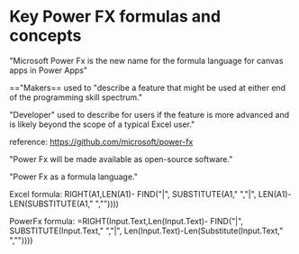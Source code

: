 # Key Power FX formulas and concepts

"Microsoft Power Fx is the new name for the formula language for canvas apps in Power Apps"

=="Makers== used to "describe a feature that might be used at either end of the programming skill spectrum."

"Developer" used to describe for users if the feature is more advanced and is likely beyond the scope of a typical Excel user."


reference: https://github.com/microsoft/power-fx

"Power Fx will be made available as open-source software."

"Power Fx as a formula language."

Excel formula: RIGHT(A1,LEN(A1)- FIND("|", SUBSTITUTE(A1," ","|", LEN(A1)-LEN(SUBSTITUTE(A1," ","")))) 

PowerFx formula: =RIGHT(Input.Text,Len(Input.Text)- FIND("|", SUBSTITUTE(Input.Text," ","|", Len(Input.Text)-Len(Substitute(Input.Text," ","")))) 